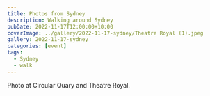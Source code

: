 ```yaml
---
title: Photos from Sydney
description: Walking around Sydney
pubDate: 2022-11-17T12:00:00+10:00
coverImage: ../gallery/2022-11-17-sydney/Theatre Royal (1).jpeg
gallery: 2022-11-17-sydney
categories: [event]
tags:
  - Sydney
  - walk
---
```


Photo at Circular Quary and Theatre Royal.
